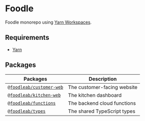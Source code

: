 # Foodle

Foodle monorepo using [Yarn Workspaces].

## Requirements

- [Yarn]

## Packages

| Packages                       | Description                            |
| ------------------------------ | ---------------------------------------|
| [`@foodleab/customer-web`]     | The customer-facing website            |
| [`@foodleab/kitchen-web`]      | The kitchen dashboard                  |
| [`@foodleab/functions`]        | The backend cloud functions            |
| [`@foodleab/types`]            | The shared TypeScript types            |

[Yarn]: https://yarnpkg.com/
[Yarn Workspaces]: https://yarnpkg.com/features/workspaces
[`@foodleab/customer-web`]: packages/customer-web
[`@foodleab/kitchen-web`]: packages/kitchen-web
[`@foodleab/functions`]: packages/functions
[`@foodleab/types`]: packages/types
